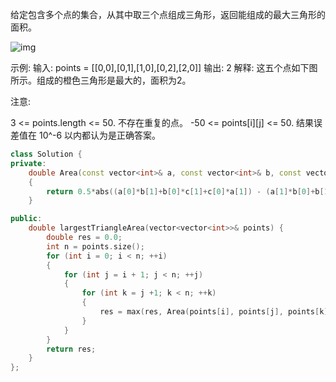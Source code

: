 给定包含多个点的集合，从其中取三个点组成三角形，返回能组成的最大三角形的面积。

![img](https://s3-lc-upload.s3.amazonaws.com/uploads/2018/04/04/1027.png)

示例:
输入: points = [[0,0],[0,1],[1,0],[0,2],[2,0]]
输出: 2
解释: 
这五个点如下图所示。组成的橙色三角形是最大的，面积为2。


注意:

3 <= points.length <= 50.
不存在重复的点。
 -50 <= points[i][j] <= 50.
结果误差值在 10^-6 以内都认为是正确答案。

```cpp
class Solution {
private:
    double Area(const vector<int>& a, const vector<int>& b, const vector<int>& c)
    {
        return 0.5*abs((a[0]*b[1]+b[0]*c[1]+c[0]*a[1]) - (a[1]*b[0]+b[1]*c[0]+c[1]*a[0]));
    }

public:
    double largestTriangleArea(vector<vector<int>>& points) {
        double res = 0.0;
        int n = points.size();
        for (int i = 0; i < n; ++i)
        {
            for (int j = i + 1; j < n; ++j)
            {
                for (int k = j +1; k < n; ++k)
                {
                    res = max(res, Area(points[i], points[j], points[k]));
                }
            }
        }
        return res;
    }
};
```

